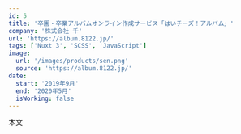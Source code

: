 ```yaml
---
id: 5
title: '卒園・卒業アルバムオンライン作成サービス「はいチーズ！アルバム」'
company: '株式会社 千'
url: 'https://album.8122.jp/'
tags: ['Nuxt 3', 'SCSS', 'JavaScript']
image:
  url: '/images/products/sen.png'
  source: 'https://album.8122.jp/'
date:
  start: '2019年9月'
  end: '2020年5月'
  isWorking: false
---
```


本文